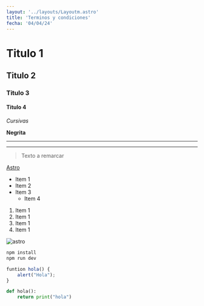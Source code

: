 ```yaml
---
layout: '../layouts/Layoutm.astro'
title: 'Terminos y condiciones'
fecha: '04/04/24'
---
```


# Titulo 1
## Titulo 2
### **Titulo 3** 
#### Titulo 4

*Cursivas*

**Negrita**

---
___

> Texto a remarcar

[Astro](http://astro.build)

* Item 1
* Item 2
* Item 3
    * Item 4

1. Item 1
2. Item 1
3. Item 1
4. Item 1

![astro](https://mir-s3-cdn-cf.behance.net/projects/404/90c64e188761957.Y3JvcCwxOTk5LDE1NjQsMCwyMTc.png)

```bash
npm install
npm run dev
```

```javascript
funtion hola() {
    alert("Hola");
}
```

```python
def hola():
    return print("hola")
```




